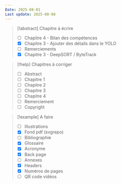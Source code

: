```yaml
---
Date: 2025-08-01
Last update: 2025-08-08
---
```

> [!abstract] Chapitre à écrire
> - [ ] Chapitre 4 - Bilan des compétences
> - [x] Chapitre 3 - Ajouter des détails dans le YOLO
> - [ ] Remerciements 
> - [x] Chapitre 3 - DeepSORT / ByteTrack

> [!help] Chapitres à corriger
> - [ ] Abstract
> - [ ] Chapitre 1
> - [ ] Chapitre 2
> - [ ] Chapitre 3
> - [ ] Chapitre 4
> - [ ] Remerciement 
> - [ ] Copyright

> [!example] A faire
> - [ ] Illustrations
> - [x] Fond pdf (svgrepo)
> - [ ] Bibliographie
> - [x] Glossaire
> - [x] Acronyme
> - [x] Back page
> - [ ] Annexes
> - [x] Headers
> - [x] Numéros de pages
> - [ ] QR code vidéos


